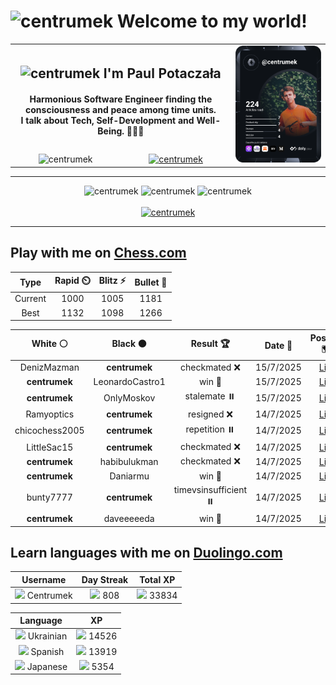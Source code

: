 <h1>
  <img
    src="https://emojis.slackmojis.com/emojis/images/1531849430/4246/blob-sunglasses.gif"
    width="30"
    alt="centrumek"
  />
  Welcome to my world!
</h1>

<table>
  <tbody>
    <tr>
      <td align="center" width="70%" colspan="2">
        <h2>
          <img
            src="https://raw.githubusercontent.com/MartinHeinz/MartinHeinz/master/wave.gif"
            width="30px"
            alt="centrumek"
          />
          I'm Paul Potaczała
        </h2>
        <h4>
          Harmonious Software Engineer finding the consciousness and peace among time units.
          <br/>
          I talk about Tech, Self-Development and Well-Being. 🌿🧘🚀
        </h4>
      </td>
      <td width="30%" rowspan="2">
        <a href="https://app.daily.dev/centrumek">
          <img
            src="./devcard.svg"
            alt="centrumek"
          />
        </a>
      </td>
    </tr>
    <tr align="center">
      <td>
        <img
          src="https://komarev.com/ghpvc/?username=centrumek&label=visitors&color=0e75b6&style=flat"
          alt="centrumek"
        >
      </td>
      <td>
        <a href="https://stackoverflow.com/users/14496012/centrumek">
          <img
            src="https://stackoverflow.com/users/flair/14496012.png?theme=dark"
            alt="centrumek"
          >
        </a>
      </td>
    </tr>
  </tbody>
</table>

---
<div align="center">
  <img 
    src="https://github-readme-stats.vercel.app/api?username=centrumek&show_icons=true&count_private=true&theme=dark&hide_border=true&hide=issues,contribs&bg_color=00000000"
    alt="centrumek"
  />
  <img
    src="https://github-readme-stats.vercel.app/api/top-langs/?username=centrumek&layout=compact&hide_border=true&theme=dark&bg_color=00000000&langs_count=6&exclude_repo=air-statistic-app"
    alt="centrumek"
  />
  <img 
    src="https://github-readme-streak-stats.herokuapp.com?user=centrumek&theme=dark&hide_border=true&background=FFFFFF00"
    alt="centrumek"
  />
  <br/>
  <br/>
  <a href="https://www.buymeacoffee.com/centrumek">
    <img
      src="https://cdn.buymeacoffee.com/buttons/v2/default-orange.png"
      height="50"
      width="210"
      alt="centrumek"
    />
  </a>
</div>

---

## Play with me on [Chess.com](https://www.chess.com/member/centrumek)

<div align="center">
<!--START_SECTION:chessStats-->
<!-- Automatically generated with https://github.com/Balastrong/chess-stats-action -->

| Type | Rapid ⏲️ | Blitz ⚡ | Bullet 🔫 |
|:---:|:---:|:---:|:---:|
| Current | 1000 | 1005 | 1181 |
| Best | 1132 | 1098 | 1266 |

| White ⚪ | Black ⚫ | Result 🏆 | Date 📅 | Position 🗺️ | Type 🕕 |
|:---:|:---:|:---:|:---:|:---:|:---:|
| DenizMazman | **centrumek** | checkmated ❌ | 15/7/2025 | <a href="http://www.ee.unb.ca/cgi-bin/tervo/fen.pl?select=6Q1/3k2R1/4R3/8/p2P4/P1P5/1PK5/1r1r4 b - - 6 45">Link</a> | Blitz |
| **centrumek** | LeonardoCastro1 | win 🥇 | 15/7/2025 | <a href="http://www.ee.unb.ca/cgi-bin/tervo/fen.pl?select=8/8/8/3KBP2/3P4/5k2/8/8 b - - 0 74">Link</a> | Blitz |
| **centrumek** | OnlyMoskov | stalemate ⏸️ | 15/7/2025 | <a href="http://www.ee.unb.ca/cgi-bin/tervo/fen.pl?select=2k5/2P3p1/6p1/5p2/p4P1K/5P1P/6r1/8 w - - 0 48">Link</a> | Blitz |
| Ramyoptics | **centrumek** | resigned ❌ | 14/7/2025 | <a href="http://www.ee.unb.ca/cgi-bin/tervo/fen.pl?select=8/1R6/8/6k1/6Q1/6bK/8/8 b - - 1 58">Link</a> | Blitz |
| chicochess2005 | **centrumek** | repetition ⏸️ | 14/7/2025 | <a href="http://www.ee.unb.ca/cgi-bin/tervo/fen.pl?select=8/2K5/4k3/3r4/8/8/8/8 w - - 70 90">Link</a> | Blitz |
| LittleSac15 | **centrumek** | checkmated ❌ | 14/7/2025 | <a href="http://www.ee.unb.ca/cgi-bin/tervo/fen.pl?select=5k1R/R7/4r3/5p1p/5r2/3K3P/6p1/8 b - - 7 50">Link</a> | Blitz |
| **centrumek** | habibulukman | checkmated ❌ | 14/7/2025 | <a href="http://www.ee.unb.ca/cgi-bin/tervo/fen.pl?select=rn4k1/p1pp3p/1p2pB1Q/1B1b4/5p2/P7/1Pq3r1/RK6 w - - 0 25">Link</a> | Blitz |
| **centrumek** | Daniarmu | win 🥇 | 14/7/2025 | <a href="http://www.ee.unb.ca/cgi-bin/tervo/fen.pl?select=k7/P4R2/1N6/1p6/2p5/2P5/6K1/8 b - - 1 55">Link</a> | Blitz |
| bunty7777 | **centrumek** | timevsinsufficient ⏸️ | 14/7/2025 | <a href="http://www.ee.unb.ca/cgi-bin/tervo/fen.pl?select=8/8/8/8/6rk/3K4/8/8 b - - 33 80">Link</a> | Blitz |
| **centrumek** | daveeeeeda | win 🥇 | 14/7/2025 | <a href="http://www.ee.unb.ca/cgi-bin/tervo/fen.pl?select=1k6/RQ6/p7/8/4p3/P3P1P1/1P5P/3N2K1 b - - 4 42">Link</a> | Blitz |

<!--END_SECTION:chessStats-->
</div>

## Learn languages with me on [Duolingo.com](https://www.duolingo.com/profile/Centrumek)

<div align="center">
<!--START_SECTION:duolingoStats-->
<!-- Automatically generated with https://github.com/centrumek/duolingo-readme-stats-->

| Username | Day Streak | Total XP |
|:---:|:---:|:---:|
| <img src="https://raw.githubusercontent.com/centrumek/duolingo-readme-stats/main/assets/duolingo.png" height="12"> Centrumek | <img src="https://raw.githubusercontent.com/centrumek/duolingo-readme-stats/main/assets/streakinactive.svg" height="12"> 808 | <img src="https://raw.githubusercontent.com/centrumek/duolingo-readme-stats/main/assets/xp.svg" height="12"> 33834 | <img src="https://raw.githubusercontent.com/centrumek/duolingo-readme-stats/main/assets/xp.svg" height="12"> 0 |

| Language | XP |
|:---:|:---:|
| <img src="https://raw.githubusercontent.com/centrumek/duolingo-readme-stats/main/assets/langs/ukrainian.svg" height="12"> Ukrainian | <img src="https://raw.githubusercontent.com/centrumek/duolingo-readme-stats/main/assets/xp.svg" height="12"> 14526 |
| <img src="https://raw.githubusercontent.com/centrumek/duolingo-readme-stats/main/assets/langs/spanish.svg" height="12"> Spanish | <img src="https://raw.githubusercontent.com/centrumek/duolingo-readme-stats/main/assets/xp.svg" height="12"> 13919 |
| <img src="https://raw.githubusercontent.com/centrumek/duolingo-readme-stats/main/assets/langs/japanese.svg" height="12"> Japanese | <img src="https://raw.githubusercontent.com/centrumek/duolingo-readme-stats/main/assets/xp.svg" height="12"> 5354 |

<!--END_SECTION:duolingoStats-->
</div>
<!--
**centrumek/centrumek** is a ✨ _special_ ✨ repository because its `README.md` (this file) appears on your GitHub profile.

Here are some ideas to get you started:

- 🔭 I’m currently working on ...
- 🌱 I’m currently learning ...
- 👯 I’m looking to collaborate on ...
- 🤔 I’m looking for help with ...
- 💬 Ask me about ...
- 📫 How to reach me: ...
- 😄 Pronouns: ...
- ⚡ Fun fact: ...
-->
